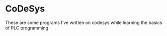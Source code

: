 # CoDeSys
These are some programs I've written on codesys while learning the basics of PLC programming
